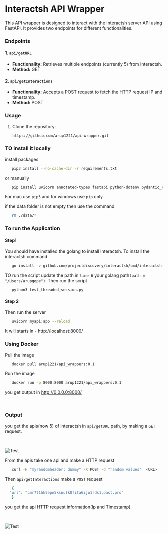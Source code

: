 # Interactsh API Wrapper

This API wrapper is designed to interact with the Interactsh server API using FastAPI. It provides two endpoints for different functionalities.

### Endpoints

#### 1. `api/getURL`

- **Functionality:** Retrieves multiple endpoints (currently 5) from Interactsh.
- **Method:** GET

#### 2. `api/getInteractions`

- **Functionality:** Accepts a POST request to fetch the HTTP request IP and timestamp.
- **Method:** POST

### Usage

1. Clone the repository:

   ```bash
   https://github.com/arup1221/api-wrapper.git
   ```

### TO install it locally

install packages

```bash
   pip3 install --no-cache-dir -r requirements.txt
   ```

or manually 
```bash
   pip install uvicorn annotated-types fastapi python-dotenv pydantic_core pydantic
   ```

For mac use `pip3` and for windows use `pip` only

if the data folder is not empty then use the command

```bash
   rm ./data/* 
   ```

### To run the Application

#### Step1 

You should have installed the golang to install Interactsh. To install the interactsh command

```bash
   go install -v github.com/projectdiscovery/interactsh/cmd/interactsh-client@latest
   ```

 TO run the script update the path in `line 6` your golang path`(path = "/Users/arupgope")`. Then run the script


```bash
   python3 test_threaded_session.py
   ```
#### Step 2

Then run the server

```bash
   uvicorn myapi:app --reload
   ```
It will starts in - http://localhost:8000/

### Using Docker

Pull the image
```bash
   docker pull arup1221/api_wrappers:0.1
   ```

Run the image
```bash
   docker run -p 8000:8000 arup1221/api_wrappers:0.1
   ```

you get output in  http://0.0.0.0:8000/ 


<br>

### Output

you get the apis(now 5) of interactsh in `api/getURL` path, by making a `GET` request.



<br>

![Test](https://github.com/arup1221/api-wrapper/blob/main/images/Screenshot%202024-01-28%20at%209.50.22%E2%80%AFPM.png)

From  the apis take one api and make a HTTP request 

```bash
   curl -H "myrandomheader: dummy" -X POST -d "random values"  <URL>
   ```

Then `api/getInteractions` make a `POST` request
```bash
   {
  "url": "cmr7t1hk5epn5ksnulk0fita6ijo1rds1.oast.pro"
   }
   ```

you get the api HTTP request information(Ip and Timestamp).



<br>

![Test](https://github.com/arup1221/api-wrapper/blob/main/images/Screenshot%202024-01-28%20at%209.51.17%E2%80%AFPM.png)

